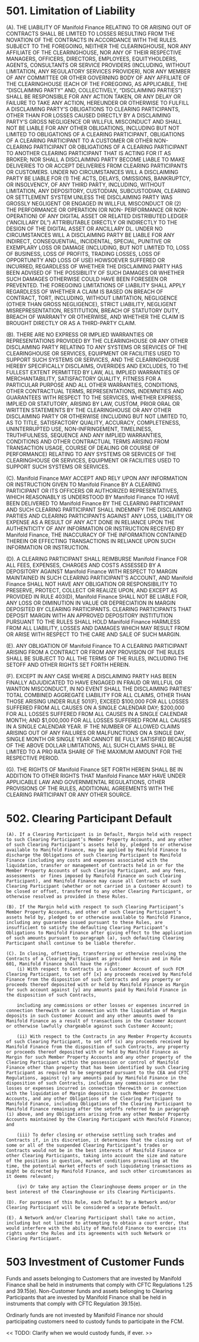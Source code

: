 <!-- Attribution-NonCommercial-NoDerivs 2.5
   - https://spdx.org/licenses/CC-BY-NC-ND-2.5.html 
   - (C) 2020 Manifold Finance, Inc. -->

# 501\. Limitation of Liability

(A). THE LIABILITY OF Manifold Finance RELATING TO OR ARISING OUT
OF CONTRACTS SHALL BE LIMITED TO LOSSES RESULTING FROM THE NOVATION OF
THE CONTRACTS IN ACCORDANCE WITH THE RULES. SUBJECT TO THE FOREGOING,
NEITHER THE CLEARINGHOUSE, NOR ANY AFFILIATE OF THE CLEARINGHOUSE, NOR
ANY OF THEIR RESPECTIVE MANAGERS, OFFICERS, DIRECTORS, EMPLOYEES,
EQUITYHOLDERS, AGENTS, CONSULTANTS OR SERVICE PROVIDERS (INCLUDING,
WITHOUT LIMITATION, ANY REGULATORY SERVICES PROVIDER), NOR ANY MEMBER OF
ANY COMMITTEE OR OTHER GOVERNING BODY OF ANY AFFILIATE OF THE
CLEARINGHOUSE (EACH OF THE FOREGOING, AS APPLICABLE, THE “DISCLAIMING
PARTY” AND, COLLECTIVELY, “DISCLAIMING PARTIES”) SHALL BE RESPONSIBLE
FOR ANY ACTION TAKEN, OR ANY DELAY OR FAILURE TO TAKE ANY ACTION,
HEREUNDER OR OTHERWISE TO FULFILL A DISCLAIMING PARTY’S OBLIGATIONS TO
CLEARING PARTICIPANTS, OTHER THAN FOR LOSSES CAUSED DIRECTLY BY A
DISCLAIMING PARTY’S GROSS NEGLIGENCE OR WILLFUL MISCONDUCT AND SHALL NOT
BE LIABLE FOR ANY OTHER OBLIGATIONS, INCLUDING BUT NOT LIMITED TO
OBLIGATIONS OF A CLEARING PARTICIPANT, OBLIGATIONS OF A CLEARING
PARTICIPANT TO A CUSTOMER OR OTHER NON-CLEARING PARTICIPANT OR
OBLIGATIONS OF A CLEARING PARTICIPANT TO ANOTHER CLEARING PARTICIPANT
THAT IS ACTING FOR IT AS BROKER; NOR SHALL A DISCLAIMING PARTY BECOME
LIABLE TO MAKE DELIVERIES TO OR ACCEPT DELIVERIES FROM CLEARING
PARTICIPANTS OR CUSTOMERS. UNDER NO CIRCUMSTANCES WILL A DISCLAIMING
PARTY BE LIABLE FOR (1) THE ACTS, DELAYS, OMISSIONS, BANKRUPTCY, OR
INSOLVENCY, OF ANY THIRD PARTY, INCLUDING, WITHOUT LIMITATION, ANY
DEPOSITORY, CUSTODIAN, SUBCUSTODIAN, CLEARING OR SETTLEMENT SYSTEM
UNLESS THE DISCLAIMING PARTY WAS GROSSLY NEGLIGENT OR ENGAGED IN WILLFUL
MISCONDUCT OR (2) THE PERFORMANCE OR OPERATION (OR NON- PERFORMANCE OR
NON-OPERATION) OF ANY DIGITAL ASSET OR RELATED DISTRIBUTED LEDGER
(“ANCILLARY DL”) ATTRIBUTABLE DIRECTLY OR INDIRECTLY TO THE DESIGN OF
THE DIGITAL ASSET OR ANCILLARY DL. UNDER NO CIRCUMSTANCES WILL A
DISCLAIMING PARTY BE LIABLE FOR ANY INDIRECT, CONSEQUENTIAL, INCIDENTAL,
SPECIAL, PUNITIVE OR EXEMPLARY LOSS OR DAMAGE (INCLUDING, BUT NOT
LIMITED TO, LOSS OF BUSINESS, LOSS OF PROFITS, TRADING LOSSES, LOSS OF
OPPORTUNITY AND LOSS OF USE) HOWSOEVER SUFFERED OR INCURRED, REGARDLESS
OF WHETHER THE DISCLAIMING PARTY HAS BEEN ADVISED OF THE POSSIBILITY OF
SUCH DAMAGES OR WHETHER SUCH DAMAGES OTHERWISE COULD HAVE BEEN FORESEEN
OR PREVENTED. THE FOREGOING LIMITATIONS OF LIABILITY SHALL APPLY
REGARDLESS OF WHETHER A CLAIM IS BASED ON BREACH OF CONTRACT, TORT,
INCLUDING, WITHOUT LIMITATION, NEGLIGENCE (OTHER THAN GROSS NEGLIGENCE),
STRICT LIABILITY, NEGLIGENT MISREPRESENTATION, RESTITUTION, BREACH OF
STATUTORY DUTY, BREACH OF WARRANTY OR OTHERWISE, AND WHETHER THE CLAIM
IS BROUGHT DIRECTLY OR AS A THIRD-PARTY CLAIM.

(B). THERE ARE NO EXPRESS OR IMPLIED WARRANTIES OR REPRESENTATIONS
PROVIDED BY THE CLEARINGHOUSE OR ANY OTHER DISCLAIMING PARTY RELATING TO
ANY SYSTEMS OR SERVICES OF THE CLEARINGHOUSE OR SERVICES, EQUIPMENT OR
FACILITIES USED TO SUPPORT SUCH SYSTEMS OR SERVICES, AND THE
CLEARINGHOUSE HEREBY SPECIFICALLY DISCLAIMS, OVERRIDES AND EXCLUDES, TO
THE FULLEST EXTENT PERMITTED BY LAW, ALL IMPLIED WARRANTIES OF
MERCHANTABILITY, SATISFACTORY QUALITY, FITNESS FOR A PARTICULAR PURPOSE
AND ALL OTHER WARRANTIES, CONDITIONS, OTHER CONTRACTUAL TERMS,
REPRESENTATIONS, INDEMNITIES AND GUARANTEES WITH RESPECT TO THE
SERVICES, WHETHER EXPRESS, IMPLIED OR STATUTORY, ARISING BY LAW, CUSTOM,
PRIOR ORAL OR WRITTEN STATEMENTS BY THE CLEARINGHOUSE OR ANY OTHER
DISCLAIMING PARTY OR OTHERWISE (INCLUDING BUT NOT LIMITED TO, AS TO
TITLE, SATISFACTORY QUALITY, ACCURACY, COMPLETENESS, UNINTERRUPTED USE,
NON-INFRINGEMENT, TIMELINESS, TRUTHFULNESS, SEQUENCE AND ANY IMPLIED
WARRANTIES, CONDITIONS AND OTHER CONTRACTUAL TERMS ARISING FROM
TRANSACTION USAGE, COURSE OF DEALING OR COURSE OF PERFORMANCE) RELATING
TO ANY SYSTEMS OR SERVICES OF THE CLEARINGHOUSE OR SERVICES, EQUIPMENT
OR FACILITIES USED TO SUPPORT SUCH SYSTEMS OR SERVICES.

(C). Manifold Finance MAY ACCEPT AND RELY UPON ANY INFORMATION OR
INSTRUCTION GIVEN TO Manifold Finance BY A CLEARING PARTICIPANT OR
ITS OFFICERS OR AUTHORIZED REPRESENTATIVES, WHICH REASONABLY IS
UNDERSTOOD BY Manifold Finance TO HAVE BEEN DELIVERED TO
Manifold Finance BY THE CLEARING PARTICIPANT AND SUCH CLEARING
PARTICIPANT SHALL INDEMNIFY THE DISCLAIMING PARTIES AND CLEARING
PARTICIPANTS AGAINST ANY LOSS, LIABILITY OR EXPENSE AS A RESULT OF ANY
ACT DONE IN RELIANCE UPON THE AUTHENTICITY OF ANY INFORMATION OR
INSTRUCTION RECEIVED BY Manifold Finance, THE INACCURACY OF THE
INFORMATION CONTAINED THEREIN OR EFFECTING TRANSACTIONS IN RELIANCE UPON
SUCH INFORMATION OR INSTRUCTION.

(D). A CLEARING PARTICIPANT SHALL REIMBURSE Manifold Finance FOR
ALL FEES, EXPENSES, CHARGES AND COSTS ASSESSED BY A DEPOSITORY AGAINST
Manifold Finance WITH RESPECT TO MARGIN MAINTAINED IN SUCH CLEARING
PARTICIPANT’S ACCOUNT, AND Manifold Finance SHALL NOT HAVE ANY
OBLIGATION OR RESPONSIBILITY TO PRESERVE, PROTECT, COLLECT OR REALIZE
UPON, AND EXCEPT AS PROVIDED IN RULE 403(D), Manifold Finance SHALL
NOT BE LIABLE FOR, ANY LOSS OR DIMINUTION IN VALUE OR DEPRECIATION IN
MARGIN DEPOSITED BY CLEARING PARTICIPANTS. CLEARING PARTICIPANTS THAT
DEPOSIT MARGIN WITH AN APPROVED DEPOSITORY INSTITUTION PURSUANT TO THE
RULES SHALL HOLD Manifold Finance HARMLESS FROM ALL LIABILITY,
LOSSES AND DAMAGES WHICH MAY RESULT FROM OR ARISE WITH RESPECT TO THE
CARE AND SALE OF SUCH MARGIN.

(E). ANY OBLIGATION OF Manifold Finance TO A CLEARING PARTICIPANT
ARISING FROM A CONTRACT OR FROM ANY PROVISION OF THE RULES SHALL BE
SUBJECT TO ALL THE TERMS OF THE RULES, INCLUDING THE SETOFF AND OTHER
RIGHTS SET FORTH HEREIN.

(F). EXCEPT IN ANY CASE WHERE A DISCLAIMING PARTY HAS BEEN FINALLY
ADJUDICATED TO HAVE ENGAGED IN FRAUD OR WILLFUL OR WANTON MISCONDUCT, IN
NO EVENT SHALL THE DISCLAIMING PARTIES’ TOTAL COMBINED AGGREGATE
LIABILITY FOR ALL CLAIMS, OTHER THAN THOSE ARISING UNDER RULE 501(F),
EXCEED $100,000 FOR ALL LOSSES SUFFERED FROM ALL CAUSES ON A SINGLE
CALENDAR DAY; $200,000 FOR ALL LOSSES SUFFERED FROM ALL CAUSES IN A
SINGLE CALENDAR MONTH; AND $1,000,000 FOR ALL LOSSES SUFFERED FROM ALL
CAUSES IN A SINGLE CALENDAR YEAR. IF THE NUMBER OF ALLOWED CLAIMS
ARISING OUT OF ANY FAILURES OR MALFUNCTIONS ON A SINGLE DAY, SINGLE
MONTH OR SINGLE YEAR CANNOT BE FULLY SATISFIED BECAUSE OF THE ABOVE
DOLLAR LIMITATIONS, ALL SUCH CLAIMS SHALL BE LIMITED TO A PRO RATA SHARE
OF THE MAXIMUM AMOUNT FOR THE RESPECTIVE PERIOD.

(G). THE RIGHTS OF Manifold Finance SET FORTH HEREIN SHALL BE IN
ADDITION TO OTHER RIGHTS THAT Manifold Finance MAY HAVE UNDER
APPLICABLE LAW AND GOVERNMENTAL REGULATIONS, OTHER PROVISIONS OF THE
RULES, ADDITIONAL AGREEMENTS WITH THE CLEARING PARTICIPANT OR ANY OTHER
SOURCE.

# 502\. Clearing Participant Default

    (A). If a Clearing Participant is in Default, Margin held with respect to such Clearing Participant’s Member Property Accounts, and any other of such Clearing Participant’s assets held by, pledged to or otherwise available to Manifold Finance, may be applied by Manifold Finance to discharge the Obligations of such Clearing Participant to Manifold Finance (including any costs and expenses associated with the liquidation, transfer or management of Contracts held in or for the Member Property Accounts of such Clearing Participant, and any fees, assessments  or fines imposed by Manifold Finance on such Clearing Participant), and Manifold Finance may cause all Contracts of such Clearing Participant (whether or not carried in a Customer Account) to be closed or offset, transferred to any other Clearing Participant, or otherwise resolved as provided in these Rules.
    
    (B). If the Margin held with respect to such Clearing Participant’s Member Property Accounts, and other of such Clearing Participant’s assets held by, pledged to or otherwise available to Manifold Finance, including any guarantee issued pursuant to these Rules, are insufficient to satisfy the defaulting Clearing Participant’s Obligations to Manifold Finance after giving effect to the application of such amounts pursuant to paragraph (a), such defaulting Clearing Participant shall continue to be liable therefor.
    
    (C). In closing, offsetting, transferring or otherwise resolving the Contracts of a Clearing Participant as provided herein and in Rule 601, Manifold Finance shall have the right:
        (i) With respect to Contracts in a Customer Account of such FCM Clearing Participant, to set off [x] any proceeds received by Manifold Finance from the disposition of such Contracts and any property or proceeds thereof deposited with or held by Manifold Finance as Margin for such account against [y] any amounts paid by Manifold Finance in the disposition of such Contracts,
    
        including any commissions or other losses or expenses incurred in connection therewith or in connection with the liquidation of Margin deposits in such Customer Account and any other amounts owed to Manifold Finance as a result of transactions in the Customer Account or otherwise lawfully chargeable against such Customer Account;
    
        (ii) With respect to the Contracts in any Member Property Accounts of such Clearing Participant, to set off (x) any proceeds received by Manifold Finance from the disposition of such Contracts, any property or proceeds thereof deposited with or held by Manifold Finance as Margin for such Member Property Accounts and any other property of the Clearing Participant within the possession or control of Manifold Finance other than property that has been identified by such Clearing Participant as required to be segregated pursuant to the CEA and CFTC Regulations, against (y) any amounts paid by Manifold Finance in the disposition of such Contracts, including any commissions or other losses or expenses incurred in connection therewith or in connection with the liquidation of Margin deposits in such Member Property Accounts, and any other Obligations of the Clearing Participant to Manifold Finance, including Obligations of the Clearing Participant to Manifold Finance remaining after the setoffs referred to in paragraph (i) above, and any Obligations arising from any other Member Property Accounts maintained by the Clearing Participant with Manifold Finance; and
    
        (iii) To defer closing or otherwise settling such trades and Contracts if, in its discretion, it determines that the closing out of some or all of the suspended Clearing Participant’s trades or Contracts would not be in the best interests of Manifold Finance or other Clearing Participants, taking into account the size and nature of the positions in question, market conditions prevailing at the time, the potential market effects of such liquidating transactions as might be directed by Manifold Finance, and such other circumstances as it deems relevant;
    
        (iv) Or take any action the Clearinghouse deems proper or in the best interest of the Clearinghouse or its Clearing Participants.
    
    (D). For purposes of this Rule, each Default by a Network and/or Clearing Participant will be considered a separate Default.
    
    (E). A Network and/or Clearing Participant shall take no action, including but not limited to attempting to obtain a court order, that would interfere with the ability of Manifold Finance to exercise its rights under the Rules and its agreements with such Network or Clearing Participant.

# 503 Investment of Customer Funds

Funds and assets belonging to Customers that are invested by
Manifold Finance shall be held in instruments that comply with CFTC
Regulations 1.25 and 39.15(e). Non-Customer funds and assets belonging
to Clearing Participants that are invested by Manifold Finance
shall be held in instruments that comply with CFTC Regulation 39.15(e).

Ordinarly funds are not invested by Manifold Finance nor should participating 
customers need to custody funds to participate in the FCM. 

<< TODO: Clarify when we would custody funds, if ever. >>
